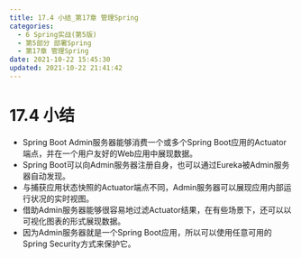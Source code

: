 ```yaml
---
title: 17.4 小结_第17章 管理Spring
categories: 
  - 6 Spring实战(第5版)
  - 第5部分 部署Spring
  - 第17章 管理Spring
date: 2021-10-22 15:45:30
updated: 2021-10-22 21:41:42
---
```

# 17.4 小结
- Spring Boot Admin服务器能够消费一个或多个Spring Boot应用的Actuator端点，并在一个用户友好的Web应用中展现数据。
- Spring Boot可以向Admin服务器注册自身，也可以通过Eureka被Admin服务器自动发现。
- 与捕获应用状态快照的Actuator端点不同，Admin服务器可以展现应用内部运行状况的实时视图。
- 借助Admin服务器能够很容易地过滤Actuator结果，在有些场景下，还可以以可视化图表的形式展现数据。
- 因为Admin服务器就是一个Spring Boot应用，所以可以使用任意可用的Spring Security方式来保护它。
